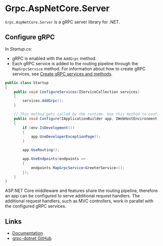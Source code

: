 # Grpc.AspNetCore.Server

`Grpc.AspNetCore.Server` is a gRPC server library for .NET.

## Configure gRPC

In *Startup.cs*:

* gRPC is enabled with the `AddGrpc` method.
* Each gRPC service is added to the routing pipeline through the `MapGrpcService` method. For information about how to create gRPC services, see [Create gRPC services and methods](https://docs.microsoft.com/aspnet/core/grpc/services).

```csharp
public class Startup
{
    public void ConfigureServices(IServiceCollection services)
    {
        services.AddGrpc();
    }

    // This method gets called by the runtime. Use this method to configure the HTTP request pipeline.
    public void Configure(IApplicationBuilder app, IWebHostEnvironment env)
    {
        if (env.IsDevelopment())
        {
            app.UseDeveloperExceptionPage();
        }

        app.UseRouting();

        app.UseEndpoints(endpoints =>
        {
            endpoints.MapGrpcService<GreeterService>();
        });
    }
}
```

ASP.NET Core middleware and features share the routing pipeline, therefore an app can be configured to serve additional request handlers. The additional request handlers, such as MVC controllers, work in parallel with the configured gRPC services.

## Links

* [Documentation](https://docs.microsoft.com/aspnet/core/grpc/aspnetcore)
* [grpc-dotnet GitHub](https://github.com/grpc/grpc-dotnet)
